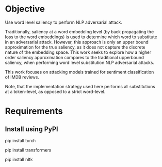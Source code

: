 # Objective

Use word level saliency to perform NLP adversarial attack.

Traditionally, saliency at a word embedding level (by back propagating the loss to the word embeddings) is used to determine which word to substitute in an adversarial attack. However, this approach is only an upper bound approximation for the true saliency, as it does not capture the discrete nature of the embedding space. This work seeks to explore how a higher order saliency approximation compares to the traditional upperbound saliency, when performing word level substitution NLP adversarial attacks.

This work focuses on attacking models trained for sentiment classification of IMDB reviews.

Note, that the implementation strategy used here performs all substitutions at a token-level, as opposed to a strict word-level.

# Requirements

## Install using PyPI

pip install torch

pip install transformers

pip install nltk

